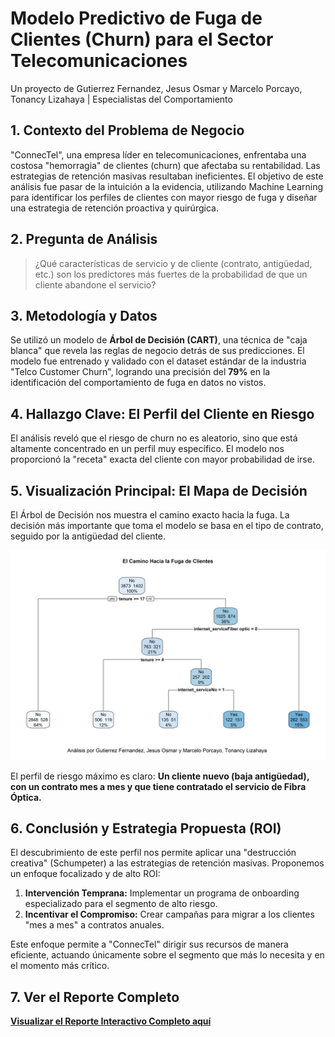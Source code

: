 # Modelo Predictivo de Fuga de Clientes (Churn) para el Sector Telecomunicaciones

Un proyecto de Gutierrez Fernandez, Jesus Osmar y Marcelo Porcayo, Tonancy Lizahaya \| Especialistas del Comportamiento

## 1. Contexto del Problema de Negocio

"ConnecTel", una empresa líder en telecomunicaciones, enfrentaba una costosa "hemorragia" de clientes (churn) que afectaba su rentabilidad. Las estrategias de retención masivas resultaban ineficientes. El objetivo de este análisis fue pasar de la intuición a la evidencia, utilizando Machine Learning para identificar los perfiles de clientes con mayor riesgo de fuga y diseñar una estrategia de retención proactiva y quirúrgica.

## 2. Pregunta de Análisis

> ¿Qué características de servicio y de cliente (contrato, antigüedad, etc.) son los predictores más fuertes de la probabilidad de que un cliente abandone el servicio?

## 3. Metodología y Datos

Se utilizó un modelo de **Árbol de Decisión (CART)**, una técnica de "caja blanca" que revela las reglas de negocio detrás de sus predicciones. El modelo fue entrenado y validado con el dataset estándar de la industria "Telco Customer Churn", logrando una precisión del **79%** en la identificación del comportamiento de fuga en datos no vistos.

## 4. Hallazgo Clave: El Perfil del Cliente en Riesgo

El análisis reveló que el riesgo de churn no es aleatorio, sino que está altamente concentrado en un perfil muy específico. El modelo nos proporcionó la "receta" exacta del cliente con mayor probabilidad de irse.

## 5. Visualización Principal: El Mapa de Decisión

El Árbol de Decisión nos muestra el camino exacto hacia la fuga. La decisión más importante que toma el modelo se basa en el tipo de contrato, seguido por la antigüedad del cliente.

![Árbol de Decisión para la Fuga de Clientes](docs/arbol_decision_churn_publico.png)

El perfil de riesgo máximo es claro: **Un cliente nuevo (baja antigüedad), con un contrato mes a mes y que tiene contratado el servicio de Fibra Óptica.**

## 6. Conclusión y Estrategia Propuesta (ROI)

El descubrimiento de este perfil nos permite aplicar una "destrucción creativa" (Schumpeter) a las estrategias de retención masivas. Proponemos un enfoque focalizado y de alto ROI:

1.  **Intervención Temprana:** Implementar un programa de onboarding especializado para el segmento de alto riesgo.
2.  **Incentivar el Compromiso:** Crear campañas para migrar a los clientes "mes a mes" a contratos anuales.

Este enfoque permite a "ConnecTel" dirigir sus recursos de manera eficiente, actuando únicamente sobre el segmento que más lo necesita y en el momento más crítico.

## 7. Ver el Reporte Completo

**[Visualizar el Reporte Interactivo Completo aquí](https://psicosmarg.github.io/MODELO-CHURN-CONECTEL-2025/)**